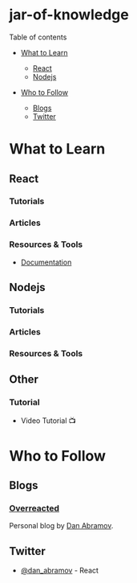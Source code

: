 # jar-of-knowledge

Table of contents

- [What to Learn](#what-to-learn)
  - [React](#react)
  - [Nodejs](#nodejs)

- [Who to Follow](#who-to-follow)
  - [Blogs](#blogs)
  - [Twitter](#twitter)

# What to Learn

## React

### Tutorials
### Articles
### Resources & Tools
- [Documentation](https://reactjs.org/docs/getting-started.html)

## Nodejs

### Tutorials
### Articles
### Resources & Tools

## Other

### Tutorial

- Video Tutorial 📺

# Who to Follow

## Blogs

### [Overreacted](https://overreacted.io/)
Personal blog by [Dan Abramov](https://github.com/gaearon).

## Twitter
- [@dan_abramov](https://twitter.com/dan_abramov) - React
